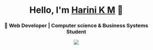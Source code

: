 <!-- Profile Header -->
<h1 align="center">Hello, I'm <a href="https://yourportfolio.com">Harini K M</a> 👋</h1>  
<h3 align="center">🚀 Web Developer | Computer science & Business Systems Student</h3>

<p align="center">
  <img src="https://readme-typing-svg.herokuapp.com?font=Roboto&size=22&color=F7D900&center=true&vCenter=true&width=500&height=50&lines=User+Experience+Enthusiast;Web+Designer;Front+End+Developer;CSBS+student" />
</p>

